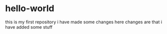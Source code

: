 # hello-world
this is my first repository
i have made some changes here
changes are that i have added some stuff
